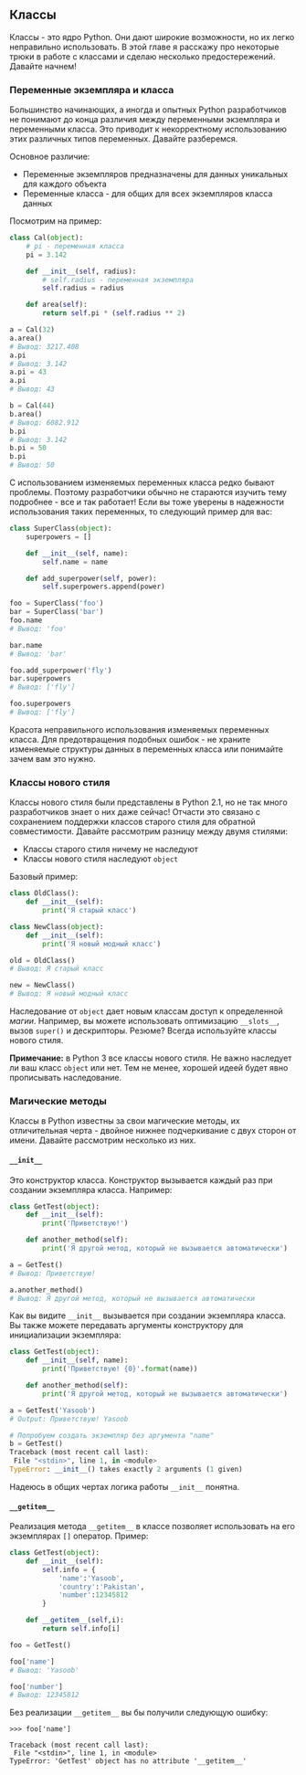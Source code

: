 ## Классы

Классы - это ядро Python. Они дают широкие возможности, но их легко неправильно
использовать. В этой главе я расскажу про некоторые трюки в работе с классами и
сделаю несколько предостережений. Давайте начнем!

### Переменные экземпляра и класса

Большинство начинающих, а иногда и опытных Python разработчиков не понимают до
конца различия между переменными экземпляра и переменными класса. Это приводит
к некорректному использованию этих различных типов переменных. Давайте
разберемся.

Основное различие:

- Переменные экземпляров предназначены для данных уникальных для каждого
  объекта
- Переменные класса - для общих для всех экземпляров класса данных

Посмотрим на пример:

```python
class Cal(object):
    # pi - переменная класса
    pi = 3.142

    def __init__(self, radius):
        # self.radius - переменная экземпляра
        self.radius = radius

    def area(self):
        return self.pi * (self.radius ** 2)

a = Cal(32)
a.area()
# Вывод: 3217.408
a.pi
# Вывод: 3.142
a.pi = 43
a.pi
# Вывод: 43

b = Cal(44)
b.area()
# Вывод: 6082.912
b.pi
# Вывод: 3.142
b.pi = 50
b.pi
# Вывод: 50
```

С использованием изменяемых переменных класса редко бывают проблемы. Поэтому
разработчики обычно не стараются изучить тему подробнее - все и так работает!
Если вы тоже уверены в надежности использования таких переменных, то следующий
пример для вас:

```python
class SuperClass(object):
    superpowers = []

    def __init__(self, name):
        self.name = name

    def add_superpower(self, power):
        self.superpowers.append(power)

foo = SuperClass('foo')
bar = SuperClass('bar')
foo.name
# Вывод: 'foo'

bar.name
# Вывод: 'bar'

foo.add_superpower('fly')
bar.superpowers
# Вывод: ['fly']

foo.superpowers
# Вывод: ['fly']
```

Красота неправильного использования изменяемых переменных класса. Для
предотвращения подобных ошибок - не храните изменяемые структуры данных в
переменных класса или понимайте зачем вам это нужно.

### Классы нового стиля

Классы нового стиля были представлены в Python 2.1, но не так много
разработчиков знает о них даже сейчас! Отчасти это связано с сохранением
поддержки классов старого стиля для обратной совместимости. Давайте
рассмотрим разницу между двумя стилями:

- Классы старого стиля ничему не наследуют
- Классы нового стиля наследуют `object`

Базовый пример:

```python
class OldClass():
    def __init__(self):
        print('Я старый класс')

class NewClass(object):
    def __init__(self):
        print('Я новый модный класс')

old = OldClass()
# Вывод: Я старый класс

new = NewClass()
# Вывод: Я новый модный класс
```

Наследование от `object` дает новым классам доступ к определенной *магии*.
Например, вы можете использовать оптимизацию `__slots__`, вызов `super()`
и дескрипторы. Резюме? Всегда используйте классы нового стиля.

**Примечание:** в Python 3 все классы нового стиля. Не важно наследует ли
ваш класс `object` или нет. Тем не менее, хорошей идеей будет явно прописывать
наследование.

### Магические методы

Классы в Python известны за свои магические методы, их отличительная черта -
двойное нижнее подчеркивание с двух сторон от имени. Давайте рассмотрим
несколько из них.

#### `__init__`

Это конструктор класса. Конструктор вызывается каждый раз при создании
экземпляра класса. Например:

```python
class GetTest(object):
    def __init__(self):
        print('Приветствую!')

    def another_method(self):
        print('Я другой метод, который не вызывается автоматически')

a = GetTest()
# Вывод: Приветствую!

a.another_method()
# Вывод: Я другой метод, который не вызывается автоматически
```

Как вы видите `__init__` вызывается при создании экземпляра класса. Вы
также можете передавать аргументы конструктору для инициализации экземпляра:

```python
class GetTest(object):
    def __init__(self, name):
        print('Приветствую! {0}'.format(name))

    def another_method(self):
        print('Я другой метод, который не вызывается автоматически')

a = GetTest('Yasoob')
# Output: Приветствую! Yasoob

# Попробуем создать экземпляр без аргумента "name"
b = GetTest()
Traceback (most recent call last):
 File "<stdin>", line 1, in <module>
TypeError: __init__() takes exactly 2 arguments (1 given)
```

Надеюсь в общих чертах логика работы `__init__` понятна.

#### ``__getitem__``

Реализация метода `__getitem__` в классе позволяет использовать на его
экземплярах `[]` оператор. Пример:

```python
class GetTest(object):
    def __init__(self):
        self.info = {
            'name':'Yasoob',
            'country':'Pakistan',
            'number':12345812
        }

    def __getitem__(self,i):
        return self.info[i]

foo = GetTest()

foo['name']
# Вывод: 'Yasoob'

foo['number']
# Вывод: 12345812
```

Без реализации `__getitem__` вы бы получили следующую ошибку:

```
>>> foo['name']

Traceback (most recent call last):
 File "<stdin>", line 1, in <module>
TypeError: 'GetTest' object has no attribute '__getitem__'
```
